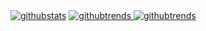 <div style="display: inline-block;">
  <a href="https://githubtrends.io" target="_blank">
    <img src="https://github-readme-stats.vercel.app/api?username=Kreedzt&show_icons=true&theme=onedark" alt="githubstats">
  </a>
</div>

<div style="display: inline-block;">
    <a href="https://githubtrends.io" target="_blank">
      <img src="https://api.githubtrends.io/user/svg/Kreedzt/langs?time_range=one_year&theme=classic" alt="githubtrends">
    </a>
    <a href="https://githubtrends.io" target="_blank">
        <img src="https://api.githubtrends.io/user/svg/Kreedzt/repos?time_range=one_year&theme=classic" alt="githubtrends">
    </a>
</div>
